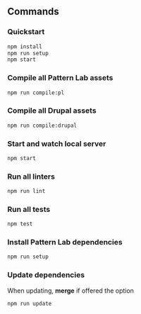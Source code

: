 ## Commands

### Quickstart
```bash
npm install
npm run setup
npm start
```

### Compile all Pattern Lab assets
```bash
npm run compile:pl
```

### Compile all Drupal assets
```bash
npm run compile:drupal
```

### Start and watch local server
```bash
npm start
```

### Run all linters
```bash
npm run lint
```

### Run all tests
```bash
npm test
```

### Install Pattern Lab dependencies
```bash
npm run setup
```

### Update dependencies 
When updating, **merge** if offered the option

```bash
npm run update
```
